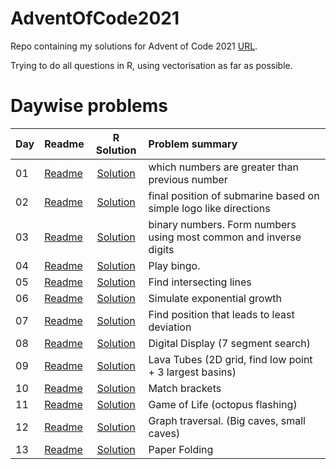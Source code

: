# AdventOfCode2021

Repo containing my solutions for Advent of Code 2021 [URL](https://adventofcode.com/2021). 

Trying to do all questions in R, using vectorisation as far as possible. 

# Daywise problems



Day  | Readme                                | R Solution                     | Problem summary
:--- | :-------                              | :----------:                   | :---------------
01   | [Readme](./Day01/day%201%20readme.md) | [Solution](./Day01/solution.R) | which numbers are greater than previous number
02   | [Readme](./Day02/day%202%20readme.md) | [Solution](./Day02/solution.R) | final position of submarine based on simple logo like directions
03   | [Readme](./Day03/day%203%20readme.md) | [Solution](./Day03/solution.R) | binary numbers. Form numbers using most common and inverse digits
04   | [Readme](./Day04/day%204%20readme.md) | [Solution](./Day04/solution.R) | Play bingo.
05   | [Readme](./Day05/day%205%20readme.md) | [Solution](./Day05/solution.R) | Find intersecting lines
06   | [Readme](./Day06/day%206%20readme.md) | [Solution](./Day06/solution.R) | Simulate exponential growth
07   | [Readme](./Day07/day%207%20readme.md) | [Solution](./Day07/solution.R) | Find position that leads to least deviation
08   | [Readme](./Day08/day%208%20readme.md) | [Solution](./Day08/solution.R) | Digital Display (7 segment search)
09   | [Readme](./Day09/day%209%20readme.md) | [Solution](./Day09/solution.R) | Lava Tubes (2D grid, find low point + 3 largest basins)
10   | [Readme](./Day10/day%210%20readme.md) | [Solution](./Day10/solution.R) | Match brackets
11   | [Readme](./Day11/day%211%20readme.md) | [Solution](./Day11/solution.R) | Game of Life (octopus flashing)
12   | [Readme](./Day11/day%211%20readme.md) | [Solution](./Day11/solution.R) | Graph traversal. (Big caves, small caves)
13   | [Readme](./Day11/day%211%20readme.md) | [Solution](./Day11/solution.R) | Paper Folding
